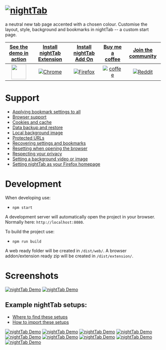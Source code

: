 # [![nightTab](asset/banner/banner-1400-560.png)](https://zombiefox.github.io/nightTab/)

a neutral new tab page accented with a chosen colour. Customise the layout, style, background and bookmarks in nightTab -- a custom start page.

| [See the demo in action](https://zombiefox.github.io/nightTab/) | [Install nightTab Extension](https://chrome.google.com/webstore/detail/nighttab/hdpcadigjkbcpnlcpbcohpafiaefanki) | [Install nightTab Add On](https://addons.mozilla.org/en-GB/firefox/addon/nighttab/) | [Buy me a coffee](https://www.buymeacoffee.com/zombieFox/) | [Join the community](https://www.reddit.com/r/nighttab/) |
|:-------------:|:-------------:|:-------------:|:-------------:|:-------------:|
| [<img src="./src/icon/icon-48.png" width="48px" height="48px">](https://zombiefox.github.io/nightTab/) | [![Chrome](asset/logo/chrome-48.png)](https://chrome.google.com/webstore/detail/nighttab/hdpcadigjkbcpnlcpbcohpafiaefanki) | [![Firefox](asset/logo/firefox-48.png)](https://addons.mozilla.org/en-GB/firefox/addon/nighttab/) | [![coffee](asset/logo/bymeacoffee-48.png)](https://www.buymeacoffee.com/zombieFox/) | [![Reddit](asset/logo/reddit-48.png)](https://www.reddit.com/r/nighttab/) |

# Support

- [Applying bookmark settings to all](https://github.com/zombieFox/nightTab/wiki/Applying-bookmark-settings-to-all)
- [Browser support](https://github.com/zombieFox/nightTab/wiki/Browser-support)
- [Cookies and cache](https://github.com/zombieFox/nightTab/wiki/Cookies-and-cache)
- [Data backup and restore](https://github.com/zombieFox/nightTab/wiki/Data-backup-and-restore)
- [Local background image](https://github.com/zombieFox/nightTab/wiki/Local-background-image)
- [Protected URLs](https://github.com/zombieFox/nightTab/wiki/Protected-URLs)
- [Recovering settings and bookmarks](https://github.com/zombieFox/nightTab/wiki/Recovering-settings-and-bookmarks)
- [Resetting when opening the browser](https://github.com/zombieFox/nightTab/wiki/Resetting-when-opening-the-browser)
- [Respecting your privacy](https://github.com/zombieFox/nightTab/wiki/Respecting-your-privacy)
- [Setting a background video or image](https://github.com/zombieFox/nightTab/wiki/Setting-a-background-video-or-image)
- [Setting nightTab as your Firefox homepage](https://github.com/zombieFox/nightTab/wiki/Setting-nightTab-as-your-Firefox-homepage)

# Development

When developing use:
- `npm start`

A development server will automatically open the project in your browser. Normally here: `http://localhost:8080`.


To build the project use:
- `npm run build`

A web ready folder will be created in `/dist/web/`.
A browser addon/extension ready zip will be created in `/dist/extension/`.

# Screenshots

[![nightTab Demo](asset/screenshot/screenshot-001.png)](https://zombiefox.github.io/nightTab/)
[![nightTab Demo](asset/screenshot/screenshot-002.png)](https://zombiefox.github.io/nightTab/)

## Example nightTab setups:

- [Where to find these setups](https://github.com/zombieFox/nightTab/tree/main/asset/screenshot)
- [How to import these setups](https://github.com/zombieFox/nightTab/wiki/Data-backup-and-restore#restore-data)

[![nightTab Demo](asset/screenshot/screenshot-003.png)](https://zombiefox.github.io/nightTab/)
[![nightTab Demo](asset/screenshot/screenshot-004.png)](https://zombiefox.github.io/nightTab/)
[![nightTab Demo](asset/screenshot/screenshot-005.png)](https://zombiefox.github.io/nightTab/)
[![nightTab Demo](asset/screenshot/screenshot-006.png)](https://zombiefox.github.io/nightTab/)
[![nightTab Demo](asset/screenshot/screenshot-007.png)](https://zombiefox.github.io/nightTab/)
[![nightTab Demo](asset/screenshot/screenshot-008.png)](https://zombiefox.github.io/nightTab/)
[![nightTab Demo](asset/screenshot/screenshot-009.gif)](https://zombiefox.github.io/nightTab/)
[![nightTab Demo](asset/screenshot/screenshot-010.png)](https://zombiefox.github.io/nightTab/)
[![nightTab Demo](asset/screenshot/screenshot-011.png)](https://zombiefox.github.io/nightTab/)
